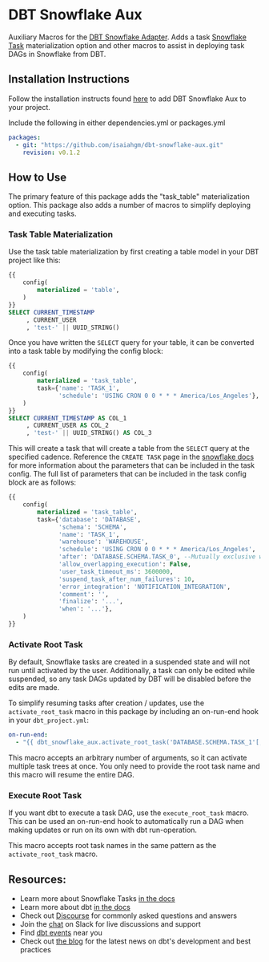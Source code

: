 # DBT Snowflake Aux
Auxiliary Macros for the [DBT Snowflake Adapter](https://github.com/dbt-labs/dbt-snowflake). 
Adds a task [Snowflake Task](https://docs.snowflake.com/en/user-guide/tasks-intro) materialization option and other macros to assist in deploying task DAGs in Snowflake from DBT.

## Installation Instructions
Follow the installation instructs found [here](https://docs.getdbt.com/docs/build/packages#how-do-i-add-a-package-to-my-project) to add DBT Snowflake Aux to your project. 

Include the following in either dependencies.yml or packages.yml
```yaml
packages:
  - git: "https://github.com/isaiahgm/dbt-snowflake-aux.git"
    revision: v0.1.2
```

## How to Use
The primary feature of this package adds the "task_table" materialization option. This package also adds a number of macros to simplify deploying and executing tasks.
### Task Table Materialization
Use the task table materialization by first creating a table model in your DBT project like this:
```sql
{{
    config(
        materialized = 'table',
    )
}}
SELECT CURRENT_TIMESTAMP
     , CURRENT_USER
     , 'test-' || UUID_STRING()
```
Once you have written the `SELECT` query for your table, it can be converted into a task table by modifying the config block:
```sql
{{
    config(
        materialized = 'task_table',
        task={'name': 'TASK_1',
              'schedule': 'USING CRON 0 0 * * * America/Los_Angeles'},
    )
}}
SELECT CURRENT_TIMESTAMP AS COL_1
     , CURRENT_USER AS COL_2
     , 'test-' || UUID_STRING() AS COL_3
```
This will create a task that will create a table from the `SELECT` query at the specified cadence. 
Reference the `CREATE TASK` page in the [snowflake docs](https://docs.snowflake.com/en/sql-reference/sql/create-task) for more information about the parameters that can be included in the task config. The full list of parameters that can be included in the task config block are as follows:
```sql
{{
    config(
        materialized = 'task_table',
        task={'database': 'DATABASE',
              'schema': 'SCHEMA',
              'name': 'TASK_1',
              'warehouse': 'WAREHOUSE',
              'schedule': 'USING CRON 0 0 * * * America/Los_Angeles',
              'after': 'DATABASE.SCHEMA.TASK_0', --Mutually exclusive with schedule
              'allow_overlapping_execution': False,
              'user_task_timeout_ms': 3600000,
              'suspend_task_after_num_failures': 10,
              'error_integration': 'NOTIFICATION_INTEGRATION',
              'comment': '',
              'finalize': '...',
              'when': '...'},
    )
}}
```

### Activate Root Task
By default, Snowflake tasks are created in a suspended state and will not run until activated by the user. 
Additionally, a task can only be edited while suspended, so any task DAGs updated by DBT will be disabled before the edits are made.

To simplify resuming tasks after creation / updates, use the `activate_root_task` macro in this package by including an on-run-end hook in your `dbt_project.yml`:

```yaml
on-run-end:
  - "{{ dbt_snowflake_aux.activate_root_task('DATABASE.SCHEMA.TASK_1'[, 'DATABASE.SCHEMA.TASK_2']) }}"
```
This macro accepts an arbitrary number of arguments, so it can activate multiple task trees at once. 
You only need to provide the root task name and this macro will resume the entire DAG.

### Execute Root Task
If you want dbt to execute a task DAG, use the `execute_root_task` macro. 
This can be used an on-run-end hook to automatically run a DAG when making updates or run on its own with dbt run-operation.

This macro accepts root task names in the same pattern as the `activate_root_task` macro.

## Resources:
- Learn more about Snowflake Tasks [in the docs](https://docs.snowflake.com/en/user-guide/tasks-intro)
- Learn more about dbt [in the docs](https://docs.getdbt.com/docs/introduction)
- Check out [Discourse](https://discourse.getdbt.com/) for commonly asked questions and answers
- Join the [chat](https://community.getdbt.com/) on Slack for live discussions and support
- Find [dbt events](https://events.getdbt.com) near you
- Check out [the blog](https://blog.getdbt.com/) for the latest news on dbt's development and best practices
